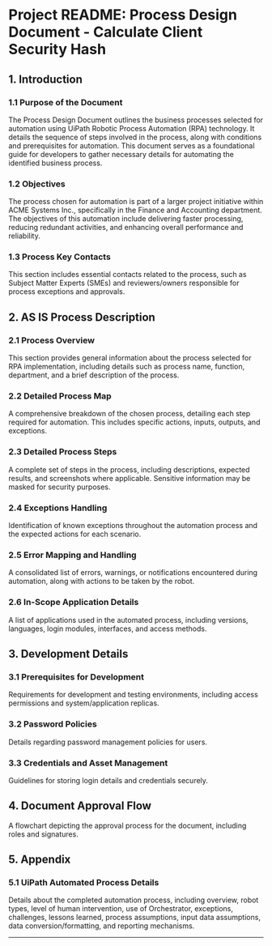 # Project README: Process Design Document - Calculate Client Security Hash

## 1. Introduction

### 1.1 Purpose of the Document

The Process Design Document outlines the business processes selected for automation using UiPath Robotic Process Automation (RPA) technology. It details the sequence of steps involved in the process, along with conditions and prerequisites for automation. This document serves as a foundational guide for developers to gather necessary details for automating the identified business process.

### 1.2 Objectives

The process chosen for automation is part of a larger project initiative within ACME Systems Inc., specifically in the Finance and Accounting department. The objectives of this automation include delivering faster processing, reducing redundant activities, and enhancing overall performance and reliability.

### 1.3 Process Key Contacts

This section includes essential contacts related to the process, such as Subject Matter Experts (SMEs) and reviewers/owners responsible for process exceptions and approvals.

## 2. AS IS Process Description

### 2.1 Process Overview

This section provides general information about the process selected for RPA implementation, including details such as process name, function, department, and a brief description of the process.

### 2.2 Detailed Process Map

A comprehensive breakdown of the chosen process, detailing each step required for automation. This includes specific actions, inputs, outputs, and exceptions.

### 2.3 Detailed Process Steps

A complete set of steps in the process, including descriptions, expected results, and screenshots where applicable. Sensitive information may be masked for security purposes.

### 2.4 Exceptions Handling

Identification of known exceptions throughout the automation process and the expected actions for each scenario.

### 2.5 Error Mapping and Handling

A consolidated list of errors, warnings, or notifications encountered during automation, along with actions to be taken by the robot.

### 2.6 In-Scope Application Details

A list of applications used in the automated process, including versions, languages, login modules, interfaces, and access methods.

## 3. Development Details

### 3.1 Prerequisites for Development

Requirements for development and testing environments, including access permissions and system/application replicas.

### 3.2 Password Policies

Details regarding password management policies for users.

### 3.3 Credentials and Asset Management

Guidelines for storing login details and credentials securely.

## 4. Document Approval Flow

A flowchart depicting the approval process for the document, including roles and signatures.

## 5. Appendix

### 5.1 UiPath Automated Process Details

Details about the completed automation process, including overview, robot types, level of human intervention, use of Orchestrator, exceptions, challenges, lessons learned, process assumptions, input data assumptions, data conversion/formatting, and reporting mechanisms.

---

